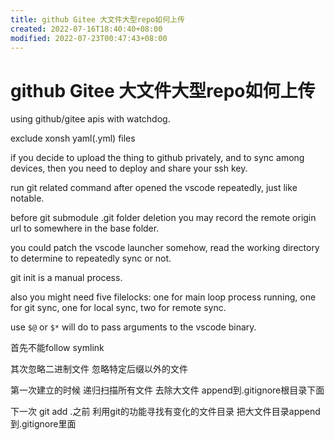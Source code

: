 ```yaml
---
title: github Gitee 大文件大型repo如何上传
created: 2022-07-16T18:40:40+08:00
modified: 2022-07-23T00:47:43+08:00
---
```


# github Gitee 大文件大型repo如何上传

using github/gitee apis with watchdog.

exclude xonsh yaml(.yml) files

if you decide to upload the thing to github privately, and to sync among devices, then you need to deploy and share your ssh key.

run git related command after opened the vscode repeatedly, just like notable.

before git submodule .git folder deletion you may record the remote origin url to somewhere in the base folder.

you could patch the vscode launcher somehow, read the working directory to determine to repeatedly sync or not.

git init is a manual process.

also you might need five filelocks: one for main loop process running,  one for git sync, one for local sync, two for remote sync.

use `$@` or `$*` will do to pass arguments to the vscode binary.

首先不能follow symlink

其次忽略二进制文件 忽略特定后缀以外的文件

第一次建立的时候 递归扫描所有文件 去除大文件 append到.gitignore根目录下面

下一次 git add .之前 利用git的功能寻找有变化的文件目录 把大文件目录append到.gitignore里面
